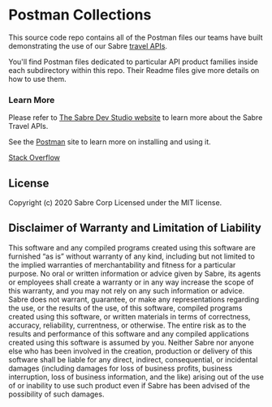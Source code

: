 # Postman Collections

This source code repo contains all of the Postman files our teams have built demonstrating the use of our Sabre [travel APIs](https://developer.sabre.com/).

You'll find Postman files dedicated to particular API product families inside each subdirectory within this repo. Their Readme files give more details on how to use them.

### Learn More

Please refer to [The Sabre Dev Studio website](https://developer.sabre.com/) to learn more about the Sabre Travel APIs.

See the [Postman](https://www.postman.com/) site to learn more on installing and using it. 

[Stack Overflow](https://stackoverflow.com/questions/tagged/sabre)

## License
Copyright (c) 2020 Sabre Corp Licensed under the MIT license.

## Disclaimer of Warranty and Limitation of Liability

This software and any compiled programs created using this software are furnished “as is” without warranty of any kind, including but not limited to the implied warranties of merchantability and fitness for a particular purpose. No oral or written information or advice given by Sabre, its agents or employees shall create a warranty or in any way increase the scope of this warranty, and you may not rely on any such information or advice.
Sabre does not warrant, guarantee, or make any representations regarding the use, or the results of the use, of this software, compiled programs created using this software, or written materials in terms of correctness, accuracy, reliability, currentness, or otherwise. The entire risk as to the results and performance of this software and any compiled applications created using this software is assumed by you. Neither Sabre nor anyone else who has been involved in the creation, production or delivery of this software shall be liable for any direct, indirect, consequential, or incidental damages (including damages for loss of business profits, business interruption, loss of business information, and the like) arising out of the use of or inability to use such product even if Sabre has been advised of the possibility of such damages.
